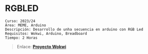 #  RGBLED


```
Curso: 2023/24
Área: MEME, Arduino
Descripción: Desarrollo de unha secuencia en arduino con RGB Led
Requisitos: Wokwi, Arduino, Breadboard
Tiempo: 2 Horas

```

> Enlace: [**Proyecto Wokwi**](https://wokwi.com/projects/390168027304908801)
